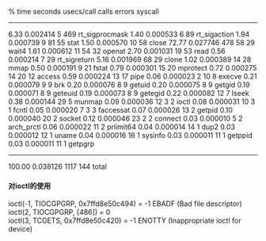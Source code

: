 % time     seconds  usecs/call     calls    errors syscall
------ ----------- ----------- --------- --------- ----------------
  6.33    0.002414           5       469           rt_sigprocmask
  1.40    0.000533           6        89           rt_sigaction
  1.94    0.000739           9        81        55 stat
  1.50    0.000570          10        58           close
 72.77    0.027746         478        58        29 wait4
  1.61    0.000612          11        54        32 openat
  2.70    0.001031          19        53           read
  0.56    0.000214           7        29           rt_sigreturn
  5.16    0.001969          68        29           clone
  1.02    0.000389          14        28           mmap
  0.50    0.000191           9        21           fstat
  0.79    0.000301          15        20           mprotect
  0.72    0.000275          14        20        12 access
  0.59    0.000224          13        17           pipe
  0.06    0.000023           2        10         8 execve
  0.21    0.000079           9         9           brk
  0.20    0.000076           8         9           getuid
  0.20    0.000075           8         9           getgid
  0.19    0.000071           8         9           geteuid
  0.19    0.000073           8         9           getegid
  0.22    0.000082          12         7           lseek
  0.38    0.000144          29         5           munmap
  0.09    0.000036          12         3         2 ioctl
  0.08    0.000031          10         3         1 fcntl
  0.05    0.000020           7         3         3 faccessat
  0.07    0.000026          13         2           getpid
  0.10    0.000040          20         2           socket
  0.12    0.000046          23         2         2 connect
  0.03    0.000010           5         2           arch_prctl
  0.06    0.000022          11         2           prlimit64
  0.04    0.000014          14         1           dup2
  0.03    0.000012          12         1           uname
  0.04    0.000016          16         1           sysinfo
  0.03    0.000011          11         1           getppid
  0.03    0.000011          11         1           getpgrp
------ ----------- ----------- --------- --------- ----------------
100.00    0.038126                  1117       144 total


#### 对ioctl的使用
ioctl(-1, TIOCGPGRP, 0x7ffd8e50c494)    = -1 EBADF (Bad file descriptor)                
ioctl(2, TIOCGPGRP, [486])              = 0                                            
ioctl(3, TCGETS, 0x7ffd8e50c420)        = -1 ENOTTY (Inappropriate ioctl for device) 
